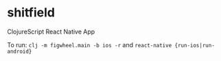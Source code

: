 # shitfield
ClojureScript React Native App

To run:
`clj -m figwheel.main -b ios -r` and `react-native {run-ios|run-android}`

